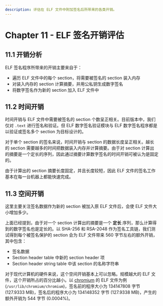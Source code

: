```yaml
---
description: 评估在 ELF 文件中附加签名后所带来的各类开销。
---
```


# Chapter 11 - ELF 签名开销评估

## 11.1 开销分析

ELF 签名程序所带来的开销主要来自于：

* 遍历 ELF 文件中的每个 section，将需要被签名的 section 装入内存
* 对装入内存的 section 计算摘要，并用公私钥生成数字签名
* 将数字签名作为新的 section 加入 ELF 文件中

## 11.2 时间开销

时间开销与 ELF 文件中需要被签名的 section 个数呈正相关。目前版本中，我们仅对 `.text` 进行签名和验证。但 ELF 数字签名验证模块与 ELF 数字签名程序都是以验证或签名多个 section 为目标设计的。

对于单个 section 的签名来说，时间开销与 section 的数据长度呈正相关。越长的 section 需要越多的时间把数据装入内存并计算摘要。由于对 section 计算出的摘要是一个定长的序列，因此通过摘要计算数字签名的时间开销可被认为是固定的。

由于计算出的 section 摘要长度固定，并且长度较短，因此 ELF 文件的签名工作基本在每一台机器上都能快速完成。

## 11.3 空间开销

这里主要关注签名数据作为新的 section 被加入原 ELF 文件后，会使 ELF 文件大小增加多少。

上面已经提到，由于对一个 section 计算出的摘要是一个 **定长** 序列，那么计算得到的数字签名也是定长的。以 SHA-256 和 RSA-2048 作为签名工具链，我们测试得到每个被签名保护的 section 会为 ELF 文件带来 560 字节左右的额外开销，其中包含：

* 签名数据
* Section header table 中新的 section header 项
* Section header string table 中该 section 的名称字符串

对于现代计算机的硬件来说，这个空间开销基本上可以忽略。规模越大的 ELF 文件，这个开销所占的百分比越小。以 [chromium](http://www.chromium.org/) 的 ELF 文件为例 \(`/usr/lib/chromium/chromium`\)，签名前的程序大小为 134147808 字节 \(127.9333 MB\)，签名后的程序大小为 134148352 字节 \(127.9338 MB\)，产生的额外开销为 544 字节 \(0.0004%\)。

